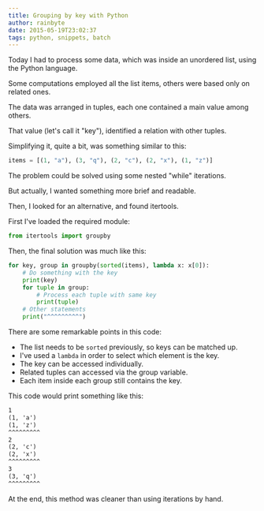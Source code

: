 ```yaml
---
title: Grouping by key with Python
author: rainbyte
date: 2015-05-19T23:02:37
tags: python, snippets, batch
---
```


Today I had to process some data, which was inside an unordered list, using the Python language.

Some computations employed all the list items, others were based only on related ones.

<!-- more -->


The data was arranged in tuples, each one contained a main value among others.

That value (let's call it "key"), identified a relation with other tuples.

Simplifying it, quite a bit, was something similar to this:

```python
items = [(1, "a"), (3, "q"), (2, "c"), (2, "x"), (1, "z")]
```

The problem could be solved using some nested "while" iterations.

But actually, I wanted something more brief and readable.

Then, I looked for an alternative, and found itertools.


First I've loaded the required module:

```python
from itertools import groupby
```

Then, the final solution was much like this:

```python
for key, group in groupby(sorted(items), lambda x: x[0]):
    # Do something with the key
    print(key)
    for tuple in group:
        # Process each tuple with same key
        print(tuple)
    # Other statements
    print("^^^^^^^^^")
```

There are some remarkable points in this code:

* The list needs to be `sorted` previously, so keys can be matched up.
* I've used a `lambda` in order to select which element is the key.
* The key can be accessed individually.
* Related tuples can accessed via the group variable.
* Each item inside each group still contains the key.

This code would print something like this:

```txt
1
(1, 'a')
(1, 'z')
^^^^^^^^^
2
(2, 'c')
(2, 'x')
^^^^^^^^^
3
(3, 'q')
^^^^^^^^^
```

At the end, this method was cleaner than using iterations by hand.
